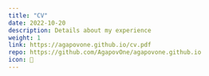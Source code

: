 ```yaml
---
title: "CV"
date: 2022-10-20
description: Details about my experience
weight: 1
link: https://agapovone.github.io/cv.pdf
repo: https://github.com/AgapovOne/agapovone.github.io
icon: 📝
---
```

